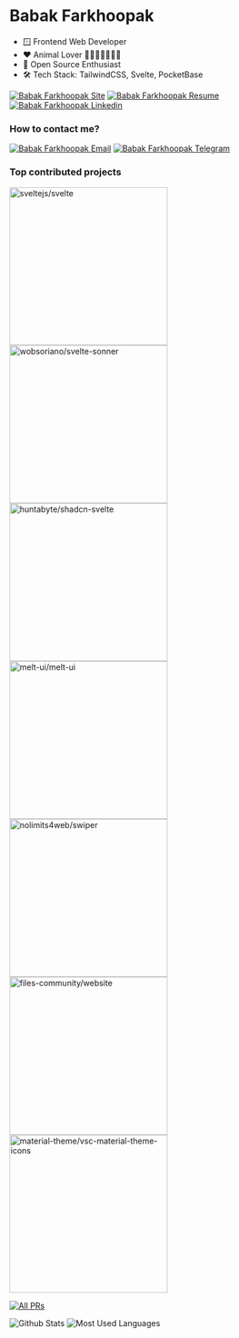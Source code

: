 # Babak Farkhoopak

- 🪟 Frontend Web Developer
- ❤️ Animal Lover 🐼🐶🦊🦌🦝🐰🐻
- 🤝 Open Source Enthusiast
- 🛠️ Tech Stack: TailwindCSS, Svelte, PocketBase

[![Babak Farkhoopak Site][siteBadge]][siteUrl]
[![Babak Farkhoopak Resume][resumeBadge]][resumeUrl]
[![Babak Farkhoopak Linkedin][linkedinBadge]][linkedinUrl]

### How to contact me?

[![Babak Farkhoopak Email][emailBadge]][emailUrl]
[![Babak Farkhoopak Telegram][telegramBadge]][telegramUrl]

### Top contributed projects

<p>
	<a href="https://github.com/sveltejs/svelte">
		<img width="278" src="https://denvercoder1-github-readme-stats.vercel.app/api/pin/?username=sveltejs&repo=svelte&theme=apprentice&show_description=false" alt="sveltejs/svelte">
	</a>
	<a href="https://github.com/wobsoriano/svelte-sonner">
		<img width="278" src="https://denvercoder1-github-readme-stats.vercel.app/api/pin/?username=wobsoriano&repo=svelte-sonner&theme=apprentice&show_description=false" alt="wobsoriano/svelte-sonner">
	</a>
	<a href="https://github.com/huntabyte/shadcn-svelte">
		<img width="278" src="https://denvercoder1-github-readme-stats.vercel.app/api/pin/?username=huntabyte&repo=shadcn-svelte&theme=apprentice&show_description=false" alt="huntabyte/shadcn-svelte">
	</a>
	<a href="https://github.com/melt-ui/melt-ui">
		<img width="278" src="https://denvercoder1-github-readme-stats.vercel.app/api/pin/?username=melt-ui&repo=melt-ui&theme=apprentice&show_description=false" alt="melt-ui/melt-ui">
	</a>
	<a href="https://github.com/nolimits4web/swiper">
		<img width="278" src="https://denvercoder1-github-readme-stats.vercel.app/api/pin/?username=nolimits4web&repo=swiper&theme=apprentice&show_description=false" alt="nolimits4web/swiper">
	</a>
	<a href="https://github.com/files-community/website">
		<img width="278" src="https://denvercoder1-github-readme-stats.vercel.app/api/pin/?username=files-community&repo=website&theme=apprentice&show_description=false&show_owner=true" alt="files-community/website">
	</a>
	<a href="https://github.com/material-theme/vsc-material-theme-icons">
		<img width="278" src="https://denvercoder1-github-readme-stats.vercel.app/api/pin/?username=material-theme&repo=vsc-material-theme-icons&theme=apprentice&show_description=false" alt="material-theme/vsc-material-theme-icons">
	</a>
</p>

<p>
	<a href="https://github.com/pulls?q=is%3Apr+author%3Ababakfp+archived%3Afalse+is%3Aclosed+is%3Amerged">
		<img alt="All PRs" title="All PRs" src="https://custom-icon-badges.demolab.com/badge/-Click%20Here%20to%20see%20All-282A36?style=for-the-badge&logoColor=white">
	</a>
</p>

<p>
	<img alt="Github Stats" src="https://github-readme-stats.vercel.app/api?username=babakfp&theme=algolia&hide_title=true&border_radius=6&hide_border=true">
	<img alt="Most Used Languages" src="https://github-readme-stats.vercel.app/api/top-langs?username=babakfp&show_icons=true&locale=en&layout=compact&theme=algolia&border_radius=6&hide_border=true">
</p>

[resumeUrl]: https://drive.google.com/file/d/1_I82ScIpedUuEYEo6cvfjRG1GJbaUUEB/view?usp=sharing
[resumeBadge]: https://custom-icon-badges.demolab.com/badge/Resume-teal?style=for-the-badge&logoColor=white&logo=file

[siteUrl]: http://babakfp.ir
[siteBadge]: https://custom-icon-badges.demolab.com/badge/Site-f25278?style=for-the-badge&logoColor=white&logo=browser

[linkedinUrl]: https://www.linkedin.com/in/babakfp
[linkedinBadge]: https://custom-icon-badges.demolab.com/badge/Linkedin-0a66c2?style=for-the-badge&logoColor=white&logo=linkedin

[emailUrl]: mailto:babak.bxf@gmail.com
[emailBadge]: https://custom-icon-badges.demolab.com/badge/Email:%20babak.bxf@gmail.com-ea4335?style=for-the-badge&logoColor=white&logo=mail

[telegramUrl]: https://t.me/babakfp
[telegramBadge]: https://custom-icon-badges.demolab.com/badge/Telegram:%20@babakfp-0088cc?style=for-the-badge&logoColor=white&logo=telegram
